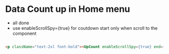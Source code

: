 # Data Count up in Home menu

- all done
- use enableScrollSpy={true} for coutdown start only when scroll to the component


```html

<p className="text-2xl font-bold"><UpCount enableScrollSpy={true} end={countinfo.coutdata} /></p>


```